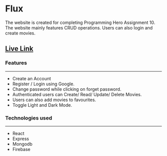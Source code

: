 # Flux

The website is created for completing Programming Hero Assignment 10. The website mainly features CRUD operations. Users can also login and create movies.

## [Live Link](https://flux-86bc5.web.app/)

### Features
---
- Create an Account
- Register / Login using Google.
- Change password while clicking on forget password.
- Authenticated users can Create/ Read/ Update/ Delete Movies.
- Users can also add movies to favourites.
- Toggle Light and Dark Mode.

### Technologies used
---
- React
- Express
- Mongodb
- Firebase
